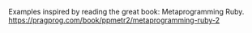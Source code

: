 Examples inspired by reading the great book: Metaprogramming Ruby.
https://pragprog.com/book/ppmetr2/metaprogramming-ruby-2